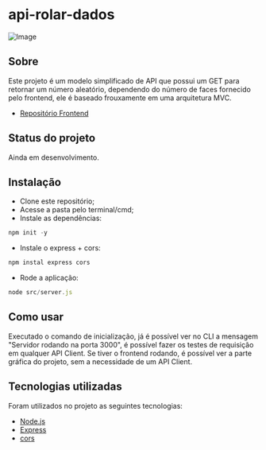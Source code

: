 # api-rolar-dados
![Image](https://github.com/user-attachments/assets/51ff2b94-6b24-4f93-936c-163955dc6ff3)

## Sobre

Este projeto é um modelo simplificado de API que possui um GET para retornar um número aleatório, dependendo do número de faces fornecido pelo frontend, ele é baseado frouxamente em uma arquitetura MVC.

- [Repositório Frontend](https://github.com/jutdelu/front-rolar-dados)

## Status do projeto

Ainda em desenvolvimento.

## Instalação

- Clone este repositório;
- Acesse a pasta pelo terminal/cmd;
- Instale as dependências:
~~~javascript
npm init -y
~~~
- Instale o express + cors:
~~~javascript
npm instal express cors
~~~
- Rode a aplicação:
~~~javascript
node src/server.js
~~~

## Como usar
Executado o comando de inicialização, já é possível ver no CLI a mensagem "Servidor rodando na porta 3000", é possível fazer os testes de requisição em qualquer API Client. Se tiver o frontend rodando, é possível ver a parte gráfica do projeto, sem a necessidade de um API Client.

## Tecnologias utilizadas
Foram utilizados no projeto as seguintes tecnologias:
- [Node.js](https://nodejs.org/en/)
- [Express](https://expressjs.com/pt-br/)
- [cors](https://www.npmjs.com/package/cors)
